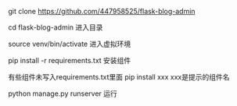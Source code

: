 git clone https://github.com/447958525/flask-blog-admin

cd flask-blog-admin  进入目录

source venv/bin/activate  进入虚拟环境

pip install -r requirements.txt   安装组件

有些组件未写入requirements.txt里面
pip install xxx   xxx是提示的组件名

python manage.py runserver   运行
